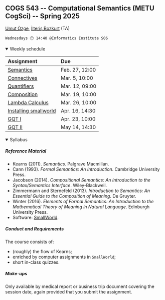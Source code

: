 COGS 543 -- Computational Semantics (METU CogSci) -- Spring 2025
----------------------------------------------------------------


[Umut Özge](mailto:umozge@metu.edu.tr), [İlteriş Bozkurt](mailto:ilteris@metu.edu.tr) (TA)

```
Wednesdays 🕐 14:40 @Informatics Institute S06
```

<details open>
<summary>
Weekly schedule
</summary>

| Assignment | Due
:---|:-------|
|[Semantics](https://classroom.github.com/a/UlOiLAjU)  |Feb. 27, 12:00|
|[Connectives](https://classroom.github.com/a/x2yefAHA)  |Mar. 5, 10:00|
|[Quantifiers](https://classroom.github.com/a/tWbgpc9e)  |Mar. 12, 09:00|
|[Composition](https://classroom.github.com/a/OjDHiVN0)  |Mar. 19, 10:00|
|[Lambda Calculus](https://classroom.github.com/a/Gwgq6Xz9)  |Mar. 26, 10:00|
|[Installing smallworld](https://odtuclass2024s.metu.edu.tr/mod/assign/view.php?id=77312)  |Apr. 16, 14:30|
|[GQT I](https://classroom.github.com/a/8BY96uvu)  |Apr. 23, 10:00|
|[GQT II](https://classroom.github.com/a/MF9b-bBx)  |May 14, 14:30|

</details>

<details open>
<summary>
Syllabus
</summary>


##### Reference Material 

* Kearns (2011). _Semantics_. Palgrave Macmillan.
* Cann (1993). _Formal Semantics: An Introduction_. Cambridge University
    Press.
* Jacobson (2014). _Compositional Semantics: An Introduction to the
    Syntax/Semantics Interface_. Wiley-Blackwell.
* Zimmermann and Sternefeld (2013). _Introduction to Semantics: An Essential
    Guide to the Composition of Meaning_. De Gruyter.
* Winter (2016). _Elements of Formal Semantics: An Introduction to the
    Mathematical Theory of Meaning in Natural Language_. Edinburgh University
    Press. 
* Software: [SmallWorld](github.com/umutozge/smallworld).

##### Conduct and Requirements 

The course consists of:

* (roughly) the flow of Kearns;
* enriched by computer assignments in `SmallWorld`;
* short in-class quizzes.

##### Make-ups

Only available by medical report or business trip document covering the session date, again provided that you submit the assignment.

</details>

